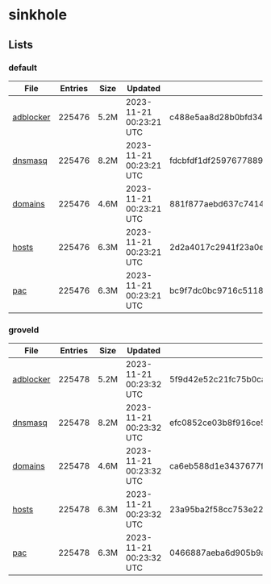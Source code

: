 # sinkhole

## Lists

### default

|File|Entries|Size|Updated|Hash|
|-|-|-|-|-|
|[adblocker](https://raw.githubusercontent.com/groveld/sinkhole/lists/default/adblocker.txt)|225476|5.2M|2023-11-21 00:23:21 UTC|c488e5aa8d28b0bfd347856a6e43d4b327b9fc8bbc740c163b97480289f5b326|
|[dnsmasq](https://raw.githubusercontent.com/groveld/sinkhole/lists/default/dnsmasq.txt)|225476|8.2M|2023-11-21 00:23:21 UTC|fdcbfdf1df25976778895066c3fc7809f1f02d4dd019d4911f2e0190fa155acf|
|[domains](https://raw.githubusercontent.com/groveld/sinkhole/lists/default/domains.txt)|225476|4.6M|2023-11-21 00:23:21 UTC|881f877aebd637c741468a99dd6cc94bd6b30fb363bf7b60d0932f65240800a8|
|[hosts](https://raw.githubusercontent.com/groveld/sinkhole/lists/default/hosts.txt)|225476|6.3M|2023-11-21 00:23:21 UTC|2d2a4017c2941f23a0e2a03324119b17b9928e734c6ad8a5a77213fff0563fba|
|[pac](https://raw.githubusercontent.com/groveld/sinkhole/lists/default/pac.txt)|225476|6.3M|2023-11-21 00:23:21 UTC|bc9f7dc0bc9716c5118c3006988a9c25fa0694ecbfbf3b1e4b3d7beeec2d2af1|

### groveld

|File|Entries|Size|Updated|Hash|
|-|-|-|-|-|
|[adblocker](https://raw.githubusercontent.com/groveld/sinkhole/lists/groveld/adblocker.txt)|225478|5.2M|2023-11-21 00:23:32 UTC|5f9d42e52c21fc75b0caa950ace7b3355685ddcd8c7f8c4402e4a7ddc357ab0a|
|[dnsmasq](https://raw.githubusercontent.com/groveld/sinkhole/lists/groveld/dnsmasq.txt)|225478|8.2M|2023-11-21 00:23:32 UTC|efc0852ce03b8f916ce56219f1b3aaf17a1c16f9ecc7752dad9bf6622a50f5fa|
|[domains](https://raw.githubusercontent.com/groveld/sinkhole/lists/groveld/domains.txt)|225478|4.6M|2023-11-21 00:23:32 UTC|ca6eb588d1e3437677faca036759a582be704122e32d20da227b88b3153408e9|
|[hosts](https://raw.githubusercontent.com/groveld/sinkhole/lists/groveld/hosts.txt)|225478|6.3M|2023-11-21 00:23:32 UTC|23a95ba2f58cc753e220e3814091548a00e64d57cce51d403b6ae277d5dd7920|
|[pac](https://raw.githubusercontent.com/groveld/sinkhole/lists/groveld/pac.txt)|225478|6.3M|2023-11-21 00:23:32 UTC|0466887aeba6d905b9a4244113a03d3bb9bb21d4ea84cc9ce3d1aa1d0b2363be|
